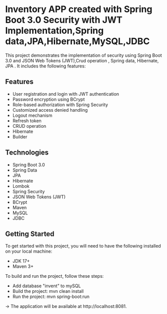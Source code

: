 # Inventory APP created with Spring Boot 3.0 Security with JWT Implementation,Spring data,JPA,Hibernate,MySQL,JDBC
This project demonstrates the implementation of security using Spring Boot 3.0 and JSON Web Tokens (JWT),Crud operation , Spring data, Hibernate, JPA . It includes the following features:

## Features
* User registration and login with JWT authentication
* Password encryption using BCrypt
* Role-based authorization with Spring Security
* Customized access denied handling
* Logout mechanism
* Refresh token
* CRUD operation
* Hibernate
* Builder

## Technologies
* Spring Boot 3.0
* Spring Data
* JPA
* Hibernate
* Lombok
* Spring Security
* JSON Web Tokens (JWT)
* BCrypt
* Maven
* MySQL
* JDBC
 
## Getting Started
To get started with this project, you will need to have the following installed on your local machine:

* JDK 17+
* Maven 3+


To build and run the project, follow these steps:

* Add database "invent" to mySQL 
* Build the project: mvn clean install
* Run the project: mvn spring-boot:run 

-> The application will be available at http://localhost:8081.
